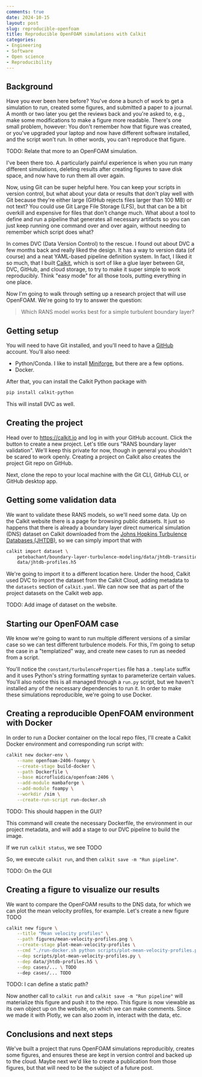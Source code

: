 ```yaml
---
comments: true
date: 2024-10-15
layout: post
slug: reproducible-openfoam
title: Reproducible OpenFOAM simulations with Calkit
categories:
- Engineering
- Software
- Open science
- Reproducibility
---
```


## Background

Have you ever been here before?
You've done a bunch of work to get a simulation to run, created some figures,
and submitted a paper to a journal.
A month or two later you get the reviews back and you're asked to, e.g.,
make some modifications to make a figure more readable.
There's one small problem, however: You don't remember how that figure was
created,
or you've upgraded your laptop and now have different software installed,
and the script won't run.
In other words, you can't reproduce that figure.

TODO: Relate that more to an OpenFOAM simulation.

I've been there too.
A particularly painful experience is when you run many different simulations,
deleting results after creating figures to save disk space,
and now have to run them all over again.

Now, using Git can be super helpful here.
You can keep your scripts in version control,
but what about your data or results that don't play well with Git because
they're either large (GitHub rejects files larger than 100 MB)
or not text?
You could use Git Large File Storage (LFS),
but that can be a bit overkill and expensive for files that don't
change much.
What about a tool to define and run a pipeline that generates all necessary
artifacts so you can just keep running one command over and over again,
without needing to remember which script does what?

In comes DVC (Data Version Control) to the rescue.
I found out about DVC a few months back and really liked the design.
It has a way to version data (of course) and a neat YAML-based pipeline
definition system.
In fact, I liked it so much, that I built [Calkit](https://calkit.io),
which is sort of like a glue layer between Git, DVC, GitHub, and cloud storage,
to try to make it super simple to work reproducibly.
Think "easy mode" for all those tools, putting everything in one place.

Now I'm going to walk through setting up a research project that will use
OpenFOAM.
We're going to try to answer the question:

>Which RANS model works best for a simple turbulent boundary layer?

## Getting setup

You will need to have Git installed, and you'll need to have a
[GitHub](https://github.com) account.
You'll also need:
- Python/Conda. I like to install [Miniforge](TODO), but there are a few
  options.
- Docker.

After that, you can install the Calkit Python package with

```sh
pip install calkit-python
```

This will install DVC as well.

## Creating the project

Head over to https://calkit.io and log in with your GitHub account.
Click the button to create a new project.
Let's title ours "RANS boundary layer validation".
We'll keep this private for now,
though in general you shouldn't be scared to work openly.
Creating a project on Calkit also creates the project Git repo on GitHub.

Next, clone the repo to your local machine with the Git CLI, GitHub CLI,
or GitHub desktop app.

## Getting some validation data

We want to validate these RANS models, so we'll need some data.
Up on the Calkit website there is a page for browsing public datasets.
It just so happens that there is already a boundary layer
direct numerical simulation (DNS) dataset on
Calkit downloaded from the
[Johns Hopkins Turbulence Databases (JHTDB)](https://turbulence.pha.jhu.edu/),
so we can simply import that with

```sh
calkit import dataset \
    petebachant/boundary-layer-turbulence-modeling/data/jhtdb-transitional-bl/time-ave-profiles.h5 \
    data/jhtdb-profiles.h5
```

We're going to import it to a different location here.
Under the hood, Calkit used DVC to import the dataset from the Calkit Cloud,
adding metadata to the `datasets` section of `calkit.yaml`.
We can now see that as part of the project datasets on the Calkit web app.

TODO: Add image of dataset on the website.

## Starting our OpenFOAM case

We know we're going to want to run multiple different versions of a similar
case so we can test different turbulence models.
For this, I'm going to setup the case in a "templatized" way,
and create new cases to run as needed from a script.

You'll notice the `constant/turbulenceProperties` file has a `.template`
suffix
and it uses Python's string formatting syntax to parameterize certain values.
You'll also notice this is all managed through a `run.py` script,
but we haven't installed any of the necessary dependencies to run it.
In order to make these simulations reproducible, we're going to use
Docker.

## Creating a reproducible OpenFOAM environment with Docker

In order to run a Docker container on the local repo files,
I'll create a Calkit Docker environment and corresponding run script with:

```sh
calkit new docker-env \
    --name openfoam-2406-foampy \
    --create-stage build-docker \
    --path Dockerfile \
    --base microfluidica/openfoam:2406 \
    --add-module mambaforge \
    --add-module foampy \
    --workdir /sim \
    --create-run-script run-docker.sh
```

TODO: This should happen in the GUI?

This command will create the necessary Dockerfile,
the environment in our project metadata,
and will add a stage to our DVC pipeline to build the image.

If we run `calkit status`, we see TODO

So, we execute `calkit run`, and then `calkit save -m "Run pipeline"`.

TODO: On the GUI

## Creating a figure to visualize our results

We want to compare the OpenFOAM results to the DNS data,
for which we can plot the mean velocity profiles, for example.
Let's create a new figure TODO

```sh
calkit new figure \
    --title "Mean velocity profiles" \
    --path figures/mean-velocity-profiles.png \
    --create-stage plot-mean-velocity-profiles \
    --cmd "./run-docker.sh python scripts/plot-mean-velocity-profiles.py" \
    --dep scripts/plot-mean-velocity-profiles.py \
    --dep data/jhtdb-profiles.h5 \
    --dep cases/... \ TODO
    --dep cases/... TODO
```

TODO: I can define a static path?

Now another call to `calkit run` and `calkit save -m "Run pipeline"`
will materialize this figure and push it to the repo.
This figure is now viewable as its own object up on the website,
on which we can make comments.
Since we made it with Plotly,
we can also zoom in, interact with the data, etc.

## Conclusions and next steps

We've built a project that runs OpenFOAM simulations reproducibly,
creates some figures, and ensures these are kept in version control
and backed up to the cloud.
Maybe next we'd like to create a publication from those figures,
but that will need to be the subject of a future post.
